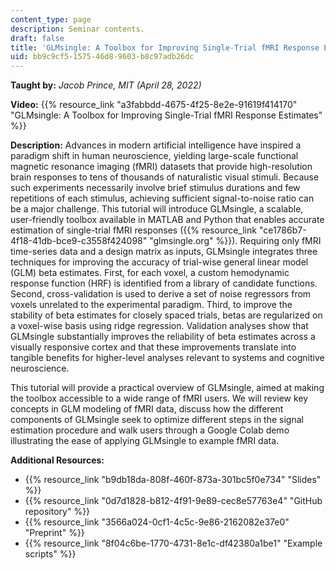```yaml
---
content_type: page
description: Seminar contents.
draft: false
title: 'GLMsingle: A Toolbox for Improving Single-Trial fMRI Response Estimates'
uid: bb9c9cf5-1575-46d8-9603-b8c97adb26dc
---
```

**Taught by:** *Jacob Prince, MIT (April 28, 2022)*

**Video:** {{% resource_link "a3fabbdd-4675-4f25-8e2e-91619f414170" "GLMsingle: A Toolbox for Improving Single-Trial fMRI Response Estimates" %}}

**Description:** Advances in modern artificial intelligence have inspired a paradigm shift in human neuroscience, yielding large-scale functional magnetic resonance imaging (fMRI) datasets that provide high-resolution brain responses to tens of thousands of naturalistic visual stimuli. Because such experiments necessarily involve brief stimulus durations and few repetitions of each stimulus, achieving sufficient signal-to-noise ratio can be a major challenge. This tutorial will introduce GLMsingle, a scalable, user-friendly toolbox available in MATLAB and Python that enables accurate estimation of single-trial fMRI responses ({{% resource_link "ce1786b7-4f18-41db-bce9-c3558f424098" "glmsingle.org" %}}). Requiring only fMRI time-series data and a design matrix as inputs, GLMsingle integrates three techniques for improving the accuracy of trial-wise general linear model (GLM) beta estimates. First, for each voxel, a custom hemodynamic response function (HRF) is identified from a library of candidate functions. Second, cross-validation is used to derive a set of noise regressors from voxels unrelated to the experimental paradigm. Third, to improve the stability of beta estimates for closely spaced trials, betas are regularized on a voxel-wise basis using ridge regression. Validation analyses show that GLMsingle substantially improves the reliability of beta estimates across a visually responsive cortex and that these improvements translate into tangible benefits for higher-level analyses relevant to systems and cognitive neuroscience. 

This tutorial will provide a practical overview of GLMsingle, aimed at making the toolbox accessible to a wide range of fMRI users. We will review key concepts in GLM modeling of fMRI data, discuss how the different components of GLMsingle seek to optimize different steps in the signal estimation procedure and walk users through a Google Colab demo illustrating the ease of applying GLMsingle to example fMRI data.

**Additional Resources:**

- {{% resource_link "b9db18da-808f-460f-873a-301bc5f0e734" "Slides" %}}
- {{% resource_link "0d7d1828-b812-4f91-9e89-cec8e57763e4" "GitHub repository" %}}
- {{% resource_link "3566a024-0cf1-4c5c-9e86-2162082e37e0" "Preprint" %}}
- {{% resource_link "8f04c6be-1770-4731-8e1c-df42380a1be1" "Example scripts" %}}